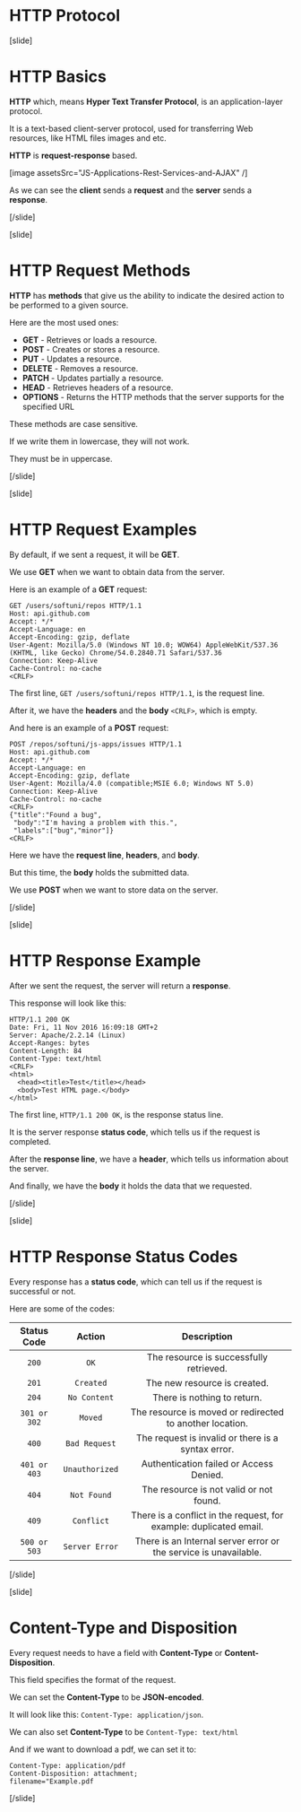 # HTTP Protocol

[slide]

# HTTP Basics

**HTTP** which, means **Hyper Text Transfer Protocol**, is an application-layer protocol.

It is a text-based client-server protocol, used for transferring Web resources, like HTML files images and etc.

**HTTP** is **request-response** based.

[image assetsSrc="JS-Applications-Rest-Services-and-AJAX" /]

As we can see the **client** sends a **request** and the **server** sends a **response**.

[/slide]

[slide]

# HTTP Request Methods

**HTTP** has **methods** that give us the ability to indicate the desired action to be performed to a given source.

Here are the most used ones:

- **GET** - Retrieves or loads a resource.
- **POST** - Creates or stores a resource.
- **PUT** - Updates a resource.
- **DELETE** - Removes a resource.
- **PATCH** - Updates partially a resource.
- **HEAD** - Retrieves headers of a resource.
- **OPTIONS** - Returns the HTTP methods that the server supports for the specified URL

These methods are case sensitive.

If we write them in lowercase, they will not work.

They must be in uppercase.

[/slide]

[slide]

# HTTP Request Examples

By default, if we sent a request, it will be **GET**.

We use **GET** when we want to obtain data from the server.

Here is an example of a **GET** request:

```
GET /users/softuni/repos HTTP/1.1
Host: api.github.com
Accept: */*
Accept-Language: en
Accept-Encoding: gzip, deflate
User-Agent: Mozilla/5.0 (Windows NT 10.0; WOW64) AppleWebKit/537.36 (KHTML, like Gecko) Chrome/54.0.2840.71 Safari/537.36
Connection: Keep-Alive
Cache-Control: no-cache
<CRLF>
```

The first line, `GET /users/softuni/repos HTTP/1.1`, is the request line.

After it, we have the **headers** and the **body** `<CRLF>`, which is empty.

And here is an example of a **POST** request:

```
POST /repos/softuni/js-apps/issues HTTP/1.1
Host: api.github.com
Accept: */*
Accept-Language: en
Accept-Encoding: gzip, deflate
User-Agent: Mozilla/4.0 (compatible;MSIE 6.0; Windows NT 5.0)
Connection: Keep-Alive
Cache-Control: no-cache
<CRLF>
{"title":"Found a bug",
 "body":"I'm having a problem with this.",
 "labels":["bug","minor"]}
<CRLF>
```

Here we have the **request line**, **headers**, and **body**.

But this time, the **body** holds the submitted data.

We use **POST** when we want to store data on the server.

[/slide]

[slide]

# HTTP Response Example

After we sent the request, the server will return a **response**.

This response will look like this:

```
HTTP/1.1 200 OK
Date: Fri, 11 Nov 2016 16:09:18 GMT+2
Server: Apache/2.2.14 (Linux)
Accept-Ranges: bytes
Content-Length: 84
Content-Type: text/html
<CRLF>
<html>
  <head><title>Test</title></head>
  <body>Test HTML page.</body>
</html>
```

The first line, `HTTP/1.1 200 OK`, is the response status line.

It is the server response **status code**, which tells us if the request is completed.

After the **response line**, we have a **header**, which tells us information about the server.

And finally, we have the **body** it holds the data that we requested.

[/slide]

[slide]

# HTTP Response Status Codes

Every response has a **status code**, which can tell us if the request is successful or not.

Here are some of the codes:

| Status Code | Action | Description |
| :---:  | :---:  | :---:  |
| `200`         |      `OK`      | The resource is successfully retrieved. |
| `201`         |   `Created`    | The new resource is created. |
| `204`         |  `No Content`  | There is nothing to return. |
| `301 or 302`  |    `Moved`     | The resource is moved or redirected to another location. |
| `400`         | `Bad Request`  | The request is invalid or there is a syntax error. |
| `401 or 403`  | `Unauthorized` | Authentication failed or Access Denied. |
| `404`         |  `Not Found`   | The resource is not valid or not found. |
| `409`         |   `Conflict`   | There is a conflict in the request, for example: duplicated email. |
| `500 or 503`  | `Server Error` | There is an Internal server error or the service is unavailable. |

[/slide]

[slide]

# Content-Type and Disposition

Every request needs to have a field with **Content-Type** or **Content-Disposition**.

This field specifies the format of the request.

We can set the **Content-Type** to be **JSON-encoded**.

It will look like this: `Content-Type: application/json`.

We can also set **Content-Type** to be `Content-Type: text/html`

And if we want to download a pdf, we can set it to:

```
Content-Type: application/pdf
Content-Disposition: attachment;
filename="Example.pdf
```

[/slide]
